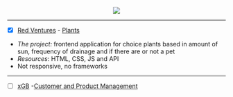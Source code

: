 <p align="center">
<img src="https://user-images.githubusercontent.com/46378210/75095204-53928c80-5571-11ea-9638-61e5a0d25f8c.png"/>
</p>

<hr>

- [X] [Red Ventures](https://www.redventures.com/) - [Plants](https://github.com/Diana-ops/selectiveProcesses-lisf-of-projects/tree/master/red-venturess)
- *The project:* frontend application for choice plants based in amount of sun, frequency of drainage and if there are or not a pet
- *Resources*: HTML, CSS, JS and API
- Not responsive, no frameworks 

<hr>

- [ ] [xGB](https://xgb.com.br/) -[Customer and Product Management](https://github.com/Diana-ops/selectiveProcesses-lisf-of-projects/tree/master/xgb)
